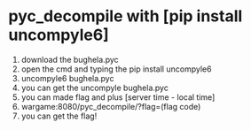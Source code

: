 # pyc\_decompile with \[pip install uncompyle6\]

1. download the bughela.pyc
2. open the cmd and typing the pip install uncompyle6
3. uncompyle6 bughela.pyc
4. you can get the uncompyle bughela.pyc
5. you can made flag and plus \[server time - local time\]
6. wargame:8080/pyc\_decompile/?flag=\(flag code\)
7. you can get the flag!

